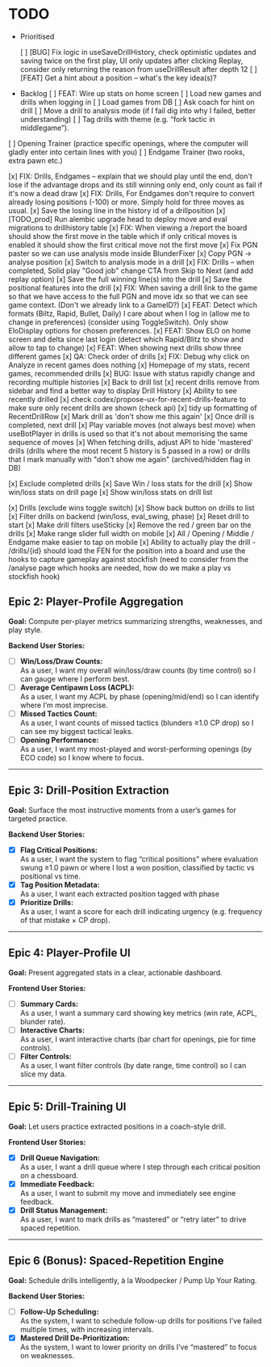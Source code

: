 # TODO

- Prioritised

  [ ] [BUG] Fix logic in useSaveDrillHistory, check optimistic updates and saving twice on the first play, UI only updates after clicking Replay, consider only returning the reason from useDrillResult after depth 12
  [ ] [FEAT] Get a hint about a position – what's the key idea(s)?

- Backlog
  [ ] FEAT: Wire up stats on home screen
  [ ] Load new games and drills when logging in
  [ ] Load games from DB
  [ ] Ask coach for hint on drill
  [ ] Move a drill to analysis mode (if I fail dig into why I failed, better understanding)
  [ ] Tag drills with theme (e.g. “fork tactic in middlegame”).

[ ] Opening Trainer (practice specific openings, where the computer will gladly enter into certain lines with you)
[ ] Endgame Trainer (two rooks, extra pawn etc.)

[x] FIX: Drills, Endgames – explain that we should play until the end, don't lose if the advantage drops and its still winning only end, only count as fail if it's now a dead draw
[x] FIX: Drills, For Endgames don't require to convert already losing positions (-100) or more. Simply hold for three moves as usual.
[x] Save the losing line in the history id of a drillposition
[x] [TODO_prod] Run alembic upgrade head to deploy move and eval migrations to drillhistory table
[x] FIX: When viewing a /report the board should show the first move in the table which if only critical moves is enabled it should show the first critical move not the first move
[x] Fix PGN paster so we can use analysis mode inside BlunderFixer
[x] Copy PGN -> analyse position
[x] Switch to analysis mode in a drill
[x] FIX: Drills – when completed, Solid play "Good job" change CTA from Skip to Next (and add replay option)
[x] Save the full winning line(s) into the drill
[x] Save the positional features into the drill
[x] FIX: When saving a drill link to the game so that we have access to the full PGN and move idx so that we can see game context. (Don't we already link to a GameID?)
[x] FEAT: Detect which formats (Biltz, Rapid, Bullet, Daily) I care about when I log in (allow me to change in preferences) (consider using ToggleSwitch). Only show EloDisplay options for chosen preferences.
[x] FEAT: Show ELO on home screen and delta since last login (detect which Rapid/Blitz to show and allow to tap to change)
[x] FEAT: When showing next drills show three different games
[x] QA: Check order of drills
[x] FIX: Debug why click on Analyze in recent games does nothing
[x] Homepage of my stats, recent games, recommended drills
[x] BUG: Issue with status rapidly change and recording multiple histories
[x] Back to drill list
[x] recent drills remove from sidebar and find a better way to display Drill History
[x] Ability to see recently drilled
[x] check codex/propose-ux-for-recent-drills-feature to make sure only recent drills are shown (check api)
[x] tidy up formatting of RecentDrillRow
[x] Mark drill as 'don't show me this again'
[x] Once drill is completed, next drill
[x] Play variable moves (not always best move) when useBotPlayer in drills is used so that it's not about memorising the same sequence of moves
[x] When fetching drills, adjust API to hide 'mastered' drills (drills where the most recent 5 history is 5 passed in a row) or drills that I mark manually with "don't show me again" (archived/hidden flag in DB)

[x] Exclude completed drills
[x] Save Win / loss stats for the drill
[x] Show win/loss stats on drill page
[x] Show win/loss stats on drill list

[x] Drills (exclude wins toggle switch)
[x] Show back button on drills to list
[x] Filter drills on backend (win/loss, eval_swing, phase)
[x] Reset drill to start
[x] Make drill filters useSticky
[x] Remove the red / green bar on the drills
[x] Make range slider full width on mobile
[x] All / Opening / Middle / Endgame make easier to tap on mobile
[x] Ability to actually play the drill - /drills/{id} should load the FEN for the position into a board and use the hooks to capture gameplay against stockfish (need to consider from the /analyse page which hooks are needed, how do we make a play vs stockfish hook)

## Epic 2: Player-Profile Aggregation

**Goal:** Compute per-player metrics summarizing strengths, weaknesses, and play style.

**Backend User Stories:**

- [ ] **Win/Loss/Draw Counts:**  
       As a user, I want my overall win/loss/draw counts (by time control) so I can gauge where I perform best.
- [ ] **Average Centipawn Loss (ACPL):**  
       As a user, I want my ACPL by phase (opening/mid/end) so I can identify where I’m most imprecise.
- [ ] **Missed Tactics Count:**  
       As a user, I want counts of missed tactics (blunders ≥1.0 CP drop) so I can see my biggest tactical leaks.
- [ ] **Opening Performance:**  
       As a user, I want my most-played and worst-performing openings (by ECO code) so I know where to focus.

---

## Epic 3: Drill-Position Extraction

**Goal:** Surface the most instructive moments from a user’s games for targeted practice.

**Backend User Stories:**

- [x] **Flag Critical Positions:**  
       As a user, I want the system to flag “critical positions” where evaluation swung ≥1.0 pawn or where I lost a won position, classified by tactic vs positional vs time.
- [x] **Tag Position Metadata:**  
       As a user, I want each extracted position tagged with phase
- [x] **Prioritize Drills:**  
       As a user, I want a score for each drill indicating urgency (e.g. frequency of that mistake × CP drop).

---

## Epic 4: Player-Profile UI

**Goal:** Present aggregated stats in a clear, actionable dashboard.

**Frontend User Stories:**

- [ ] **Summary Cards:**  
       As a user, I want a summary card showing key metrics (win rate, ACPL, blunder rate).
- [ ] **Interactive Charts:**  
       As a user, I want interactive charts (bar chart for openings, pie for time controls).
- [ ] **Filter Controls:**  
       As a user, I want filter controls (by date range, time control) so I can slice my data.

---

## Epic 5: Drill-Training UI

**Goal:** Let users practice extracted positions in a coach-style drill.

**Frontend User Stories:**

- [x] **Drill Queue Navigation:**  
       As a user, I want a drill queue where I step through each critical position on a chessboard.
- [x] **Immediate Feedback:**  
       As a user, I want to submit my move and immediately see engine feedback.
- [x] **Drill Status Management:**  
       As a user, I want to mark drills as “mastered” or “retry later” to drive spaced repetition.

---

## Epic 6 (Bonus): Spaced-Repetition Engine

**Goal:** Schedule drills intelligently, à la Woodpecker / Pump Up Your Rating.

**Backend User Stories:**

- [ ] **Follow-Up Scheduling:**  
       As the system, I want to schedule follow-up drills for positions I’ve failed multiple times, with increasing intervals.
- [x] **Mastered Drill De-Prioritization:**  
       As the system, I want to lower priority on drills I’ve “mastered” to focus on weaknesses.
